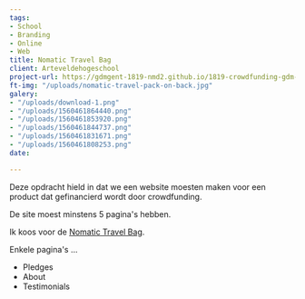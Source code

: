 ```yaml
---
tags:
- School
- Branding
- Online
- Web
title: Nomatic Travel Bag
client: Arteveldehogeschool
project-url: https://gdmgent-1819-nmd2.github.io/1819-crowdfunding-gdm-1718-lenndery/
ft-img: "/uploads/nomatic-travel-pack-on-back.jpg"
galery:
- "/uploads/download-1.png"
- "/uploads/1560461864440.png"
- "/uploads/1560461853920.png"
- "/uploads/1560461844737.png"
- "/uploads/1560461831671.png"
- "/uploads/1560461808253.png"
date: 

---
```

Deze opdracht hield in dat we een website moesten maken voor een product dat gefinancierd wordt door crowdfunding.

De site moest minstens 5 pagina's hebben.

Ik koos voor de [Nomatic Travel Bag](https://www.kickstarter.com/projects/1131502390/the-nomatic-travel-bag).

Enkele pagina's ...

* Pledges
* About
* Testimonials